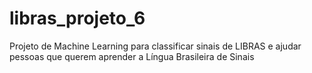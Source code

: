 # libras_projeto_6
Projeto de Machine Learning para classificar sinais de LIBRAS e ajudar pessoas que querem aprender a Língua Brasileira de Sinais
